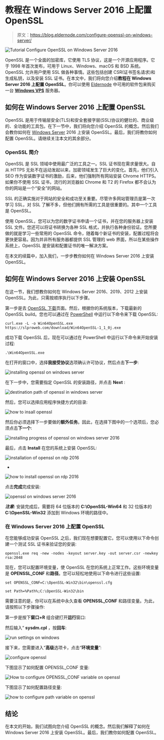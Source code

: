 # 教程在 Windows Server 2016 上配置 OpenSSL

> 原文：<https://blog.eldernode.com/configure-openssl-on-windows-server/>

![Tutorial Configure OpenSSL on Windows Server 2016](img/6a0b709cbabb664378282082b906d376.png)

OpenSSL 是一个全面的加密库，它使用 TLS 协议，这是一个开源应用程序。它于 1998 年首次发布，可用于 Linux、Windows、macOS 和 BSD 系统。OpenSSL 允许用户使用 SSL 做各种事情。这些包括创建 CSR(证书签名请求)和生成私钥，以及安装 SSL 证书。在本文中，我们将向您介绍**教程在 Windows Server 2016 上配置 OpenSSL**。你可以使用 [Eldernode](https://eldernode.com/) 中可用的软件包来购买一台 **[Windows VPS](https://eldernode.com/windows-vps/)** 服务器。

## **如何在 Windows Server 2016 上配置 OpenSSL**

OpenSSL 是用于传输层安全(TLS)和安全套接字层(SSL)协议的健壮的、商业级的、全功能的工具包。在下一节中，我们将向您介绍 OpenSSL 的概念。然后我们会教你如何在 [Windows Server](https://blog.eldernode.com/tag/windows/) 2016 上安装 OpenSSL。最后，我们将教你如何配置 OpenSSL。请继续关注本文的其余部分。

### **OpenSSL 简介**

OpenSSL 是 SSL 领域中使用最广泛的工具之一。SSL 证书现在需求量很大。自从 HTTPS 无处不在运动发起以来，加密领域发生了巨大的变化。首先，他们引入 SEO 作为安装数字证书的激励，后来，他们强制所有网站安装 Chrome HTTPS。如果你不使用 SSL 证书，流行的浏览器如 Chrome 和 T2 的 Firefox 都不会认为你的网站是一个“安全”的网站。

SSL 的正确实施对于网站的安全和成功至关重要。尽管许多网站管理员是第一次学习 SSL，对 SSL 了解不多，但他们拥有所需的工具是很重要的。其中一个工具是 OpenSSL。

使用 OpenSSL，您可以为您的数字证书申请一个证书，并在您的服务器上安装 SSL 文件。您还可以将证书转换为各种 SSL 格式，并执行各种身份验证。您所要做的就是学习一些常用的 OpenSSL 命令，随着每个新证书的安装，配置过程将会更快更容易。因为并非所有服务器都提供 SSL 管理的 web 界面，所以在某些操作系统上，OpenSSL 是安装和配置证书的唯一解决方案。

在本文的续篇中，加入我们，一步步教你如何在 Windows Server 2016 上安装 OpenSSL。

## **如何在 Windows Server 2016 上安装 OpenSSL**

在这一节，我们想教你如何在 Windows Server 2016、2019、2012 上安装 OpenSSL。为此，只需按顺序执行以下步骤。

第一步是去 [OpenSSL 下载](https://slproweb.com/products/Win32OpenSSL.html)页面。然后，根据你的系统版本，下载最新的 OpenSSL build。您也可以通过在 [PowerShell](https://blog.eldernode.com/get-help-command-in-powershell/) 中运行以下命令来下载 OpenSSL:

```
curl.exe -L -o Win64OpenSSL.exe https://slproweb.com/download/Win64OpenSSL-1_1_0j.exe
```

成功下载 OpenSSL 后，现在可以通过在 PowerShell 中运行以下命令来开始安装过程:

```
.\Win64OpenSSL.exe
```

在打开的窗口中，选择**我接受协议**选项确认许可协议，然后点击**下一步**:

![installing openssl on windows server](img/71d8902b3b1727646dfe98ac063eeec7.png)

在下一步中，您需要指定 OpenSSL 的安装路径，并点击 **Next** :

![destination path of openssl in windows server](img/adc9147f63f1912cb6af31e2efb6aaee.png)

然后，您可以选择应用程序快捷方式的目录:

![how to insall openssl](img/108bd3b95b94882f22a4474eb6007def.png)

然后你必须选择下一步要做的**额外任务**。因此，在选择下图中的一个选项后，您必须点击**下一个**:

![installing progress of openssl on windows server 2016](img/9233c252295514b949ef85abd12454b8.png)

最后，点击 **Install** 在您的系统上安装 OpenSSL:

![installation of openssl on rdp 2016](img/d72c224a890086df03847a44ceaa9cdc.png)

*

![how to install openssl on rdp 2016](img/90c5706ee468771f50a75ab3cdc4b186.png)

点击**完成**完成安装:

![openssl on windows server 2016](img/ebe8dc2c618807b6673b496930c18ec4.png)

***注意:*** 安装完成后，需要将 64 位版本的 **C:\OpenSSL-Win64** 和 32 位版本的 **C:\OpenSSL-Win32** 添加到 Windows 环境的路径中。

### **在 Windows Server 2016 上配置 OpenSSL**

在您能够成功安装 OpenSSL 之后，我们现在想要配置它。您可以使用以下命令创建一个测试 SSL 证书来验证您的安装:

```
openssl.exe req -new -nodes -keyout server.key -out server.csr -newkey rsa:2048
```

现在，您可以配置环境变量，使 OpenSSL 在您的系统上正常工作。这些环境变量是 **OPENSSL_CONF** 和**路径**。您可以轻松地使用以下命令进行这些设置:

```
set OPENSSL_CONF=C:\OpenSSL-Win32\bin\openssl.cfg
```

```
set Path=%Path%;C:\OpenSSL-Win32\bin
```

需要注意的是，你可以在系统中永久查看 **OPENSSL_CONF** 和路径变量。为此，请按照以下步骤操作:

第一步是按下**窗口+R** 组合键打开**运行**窗口:

然后输入“ **sysdm.cpl** ，按**回车**:

![run settings on windows](img/d2fa9eb2b5646bca61bb767285a6460d.png)

接下来，您需要进入“**高级**选项卡，点击“**环境变量**”:

![configure openssl](img/b42d6e10145fb996287e3d6a5d52c599.png)

下图显示了如何配置 OPENSSL_CONF 变量:

![How to configure OPENSSL_CONF variable on openssl](img/07297f5acb4656098cdba868a6536f4a.png)

下图显示了如何配置路径变量:

![how to configure path variable on openssl](img/7207c78844e1919d3fc579461db0cdb8.png)

## 结论

在本文的开始，我们试图向您介绍 OpenSSL 的概念。然后我们解释了如何在 Windows Server 2016 上安装 OpenSSL。最后，我们教你如何配置 OpenSSL。